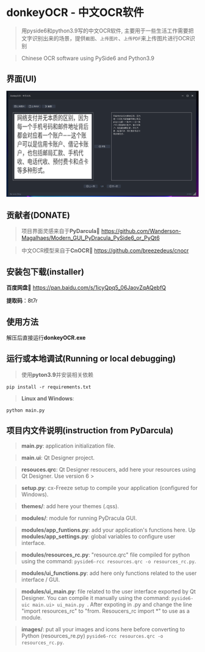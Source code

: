 # donkeyOCR - 中文OCR软件


> 用pyside6和python3.9写的中文OCR软件, 主要用于一些生活工作需要把文字识别出来的场景，提供`截图`、`上传图片`、`上传PDF`来上传图片进行OCR识别

> Chinese OCR software using PySide6 and Python3.9

## 界面(UI)
![donkeyOCR](https://raw.githubusercontent.com/loresding/images/main/donkeyOCR-example.png)


## 贡献者(DONATE)
> 项目界面灵感来自于**PyDarcula**🔗 https://github.com/Wanderson-Magalhaes/Modern_GUI_PyDracula_PySide6_or_PyQt6

> 中文OCR模型来自于**CnOCR**🔗 https://github.com/breezedeus/cnocr

## 安装包下载(installer)

**百度网盘**🔗 https://pan.baidu.com/s/1icyQpq5_06JaovZqAQebfQ 

**提取码**：8t7r 

## 使用方法
解压后直接运行**donkeyOCR.exe**

## 运行或本地调试(Running or local debugging)
> 使用**pyton3.9**并安装相关依赖
```console
pip install -r requirements.txt
```

> **Linux and Windows**:
```console
python main.py
```

## 项目内文件说明(instruction from PyDarcula)

> **main.py**: application initialization file.

> **main.ui**: Qt Designer project.

> **resouces.qrc**: Qt Designer resoucers, add here your resources using Qt Designer. Use version 6 >

> **setup.py**: cx-Freeze setup to compile your application (configured for Windows).

> **themes/**: add here your themes (.qss).

> **modules/**: module for running PyDracula GUI.

> **modules/app_funtions.py**: add your application's functions here.
Up
> **modules/app_settings.py**: global variables to configure user interface.

> **modules/resources_rc.py**: "resource.qrc" file compiled for python using the command: ```pyside6-rcc resources.qrc -o resources_rc.py```.

> **modules/ui_functions.py**: add here only functions related to the user interface / GUI.

> **modules/ui_main.py**: file related to the user interface exported by Qt Designer. You can compile it manually using the command: ```pyside6-uic main.ui> ui_main.py ```.
After expoting in .py and change the line "import resources_rc" to "from. Resoucers_rc import *" to use as a module.

> **images/**: put all your images and icons here before converting to Python (resources_re.py) ```pyside6-rcc resources.qrc -o resources_rc.py```.